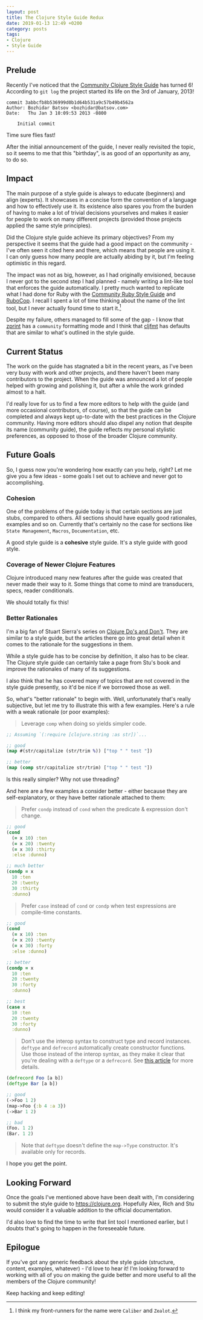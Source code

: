 ```yaml
---
layout: post
title: The Clojure Style Guide Redux
date: 2019-01-13 12:49 +0200
category: posts
tags:
- Clojure
- Style Guide
---
```


## Prelude

Recently I've noticed that the [Community Clojure Style
Guide](https://github.com/bbatsov/clojure-style-guide) has turned 6!
According to `git log` the project started its life on the 3rd of
January, 2013!

```
commit 3abbcfb8b536999d0b1d64b531a9c57b49b4562a
Author: Bozhidar Batsov <bozhidar@batsov.com>
Date:   Thu Jan 3 10:09:53 2013 -0800

    Initial commit
```

Time sure flies fast!

After the initial announcement of the guide, I never really revisited
the topic, so it seems to me that this "birthday", is as good of an
opportunity as any, to do so.

<!--more-->

## Impact

The main purpose of a style guide is always to educate (beginners) and
align (experts). It showcases in a concise form the convention of a
language and how to effectively use it. Its existence also spares you
from the burden of having to make a lot of trivial decisions
yourselves and makes it easier for people to work on many different
projects (provided those projects applied the same style principles).

Did the Clojure style guide achieve its primary objectives?
From my perspective it seems that the guide had a good impact on the community -
I've often seen it cited here and there, which means that people are using it.
I can only guess how many people are actually abiding by it, but I'm feeling
optimistic in this regard.

The impact was not as big, however, as I had originally envisioned,
because I never got to the second step I had planned - namely writing
a lint-like tool that enforces the guide automatically.  I pretty much
wanted to replicate what I had done for Ruby with the [Community Ruby
Style Guide](https://github.com/rubocop-hq/ruby-style-guide) and
[RuboCop](https://github.com/rubocop-hq/rubocop). I recall I spent a
lot of time thinking about the name of the lint tool, but I never
actually found time to start it.[^1]

Despite my failure, others managed to fill some of the gap - I know
that [zprint](https://github.com/kkinnear/zprint) has a `community`
formatting mode and I think that
[cljfmt](https://github.com/weavejester/cljfmt) has defaults that are
similar to what's outlined in the style guide.

## Current Status

The work on the guide has stagnated a bit in the recent years, as I've
been very busy with work and other projects, and there haven't been
many contributors to the project. When the guide was announced a lot of
people helped with growing and polishing it, but after a while the work
grinded almost to a halt.

I'd really love for us to find a few more editors to help with the
guide (and more occasional contributors, of course), so that the guide
can be completed and always kept up-to-date with the best practices in
the Clojure community. Having more editors should also dispel any
notion that despite its name (community guide), the guide reflects my
personal stylistic preferences, as opposed to those of the broader Clojure
community.

## Future Goals

So, I guess now you're wondering how exactly can you help, right? Let
me give you a few ideas - some goals I set out to achieve and never
got to accomplishing.

### Cohesion

One of the problems of the guide today is that certain sections are
just stubs, compared to others. All sections should have equally good
rationales, examples and so on. Currently that's certainly no the case
for sections like `State Management`, `Macros`, `Documentation`, etc.

A good style guide is a **cohesive** style guide. It's a style guide with
good style.

### Coverage of Newer Clojure Features

Clojure introduced many new features after the guide was created that
never made their way to it. Some things that come to mind are
transducers, specs, reader conditionals.

We should totally fix this!

### Better Rationales

I'm a big fan of Stuart Sierra's series on [Clojure Do's and
Don't](https://stuartsierra.com/tag/dos-and-donts). They are similar
to a style guide, but the articles there go into great detail when
it comes to the rationale for the suggestions in them.

While a style guide has to be concise by definition, it also has to be
clear. The Clojure style guide can certainly take a page from Stu's book and
improve the rationales of many of its suggestions.

I also think that he has covered many of topics that are not covered
in the style guide presently, so it'd be nice if we borrowed those as
well.

So, what's "better rationale" to begin with. Well, unfortunately
that's really subjective, but let me try to illustrate this with a few
examples. Here's a rule with a weak rationale (or poor examples):

>  Leverage `comp` when doing so yields simpler code.

```Clojure
;; Assuming `(:require [clojure.string :as str])`...

;; good
(map #(str/capitalize (str/trim %)) ["top " " test "])

;; better
(map (comp str/capitalize str/trim) ["top " " test "])
```

Is this really simpler? Why not use threading?

And here are a few examples a consider better - either because they are self-explanatory, or they have
better rationale attached to them:

>  Prefer `condp` instead of `cond` when the predicate & expression don't  change.

```Clojure
;; good
(cond
  (= x 10) :ten
  (= x 20) :twenty
  (= x 30) :thirty
  :else :dunno)

;; much better
(condp = x
  10 :ten
  20 :twenty
  30 :thirty
  :dunno)
```

> Prefer `case` instead of `cond` or `condp` when test expressions are compile-time constants.

```Clojure
;; good
(cond
  (= x 10) :ten
  (= x 20) :twenty
  (= x 30) :forty
  :else :dunno)

;; better
(condp = x
  10 :ten
  20 :twenty
  30 :forty
  :dunno)

;; best
(case x
  10 :ten
  20 :twenty
  30 :forty
  :dunno)
```

> Don’t use the interop syntax to
> construct type and record instances.  `deftype` and `defrecord`
> automatically create constructor functions. Use those instead of
> the interop syntax, as they make it clear that you're dealing with a
> `deftype` or a `defrecord`. See [this
> article](https://stuartsierra.com/2015/05/17/clojure-record-constructors)
> for more details.

``` Clojure
(defrecord Foo [a b])
(deftype Bar [a b])

;; good
(->Foo 1 2)
(map->Foo {:b 4 :a 3})
(->Bar 1 2)

;; bad
(Foo. 1 2)
(Bar. 1 2)
```

> Note that `deftype` doesn't define the `map->Type` constructor. It's available only for records.

I hope you get the point.

## Looking Forward

Once the goals I've mentioned above have been dealt with, I'm
considering to submit the style guide to <https://clojure.org>.
Hopefully Alex, Rich and Stu would consider it a valuable addition to
the official documentation.

I'd also love to find the time to write that lint tool I mentioned earlier, but
I doubts that's going to happen in the foreseeable future.

## Epilogue

If you've got any generic feedback about the style guide (structure,
content, examples, whatever) - I'd love to hear it!  I'm looking
forward to working with all of you on making the guide better and more
useful to all the members of the Clojure community!

Keep hacking and keep editing!

[^1]: I think my front-runners for the name were `Caliber` and `Zealot`.
